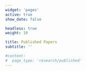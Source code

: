 ```yaml
---
widget: 'pages'
active: true
show_date: false

headless: true
weight: 10

title: Published Papers
subtitle: ''

#content:
#  page_type: 'research/published'
---
```

